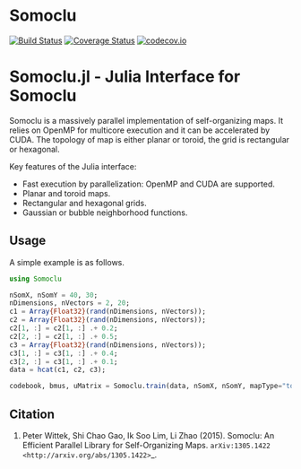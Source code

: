 # Somoclu

[![Build Status](https://travis-ci.org/peterwittek/Somoclu.jl.svg?branch=master)](https://travis-ci.org/peterwittek/Somoclu.jl)
[![Coverage Status](https://coveralls.io/repos/peterwittek/Somoclu.jl/badge.svg?branch=master&service=github)](https://coveralls.io/github/peterwittek/Somoclu.jl?branch=master)
[![codecov.io](http://codecov.io/github/peterwittek/Somoclu.jl/coverage.svg?branch=master)](http://codecov.io/github/peterwittek/Somoclu.jl?branch=master)

Somoclu.jl - Julia Interface for Somoclu
========================================

Somoclu is a massively parallel implementation of self-organizing maps. It relies on OpenMP for multicore execution and it can be accelerated by CUDA. The topology of map is either planar or toroid, the grid is rectangular or hexagonal.

Key features of the Julia interface:

- Fast execution by parallelization: OpenMP and CUDA are supported.
- Planar and toroid maps.
- Rectangular and hexagonal grids.
- Gaussian or bubble neighborhood functions.

Usage
-----
A simple example is as follows.

```julia
using Somoclu

nSomX, nSomY = 40, 30;
nDimensions, nVectors = 2, 20;
c1 = Array{Float32}(rand(nDimensions, nVectors));
c2 = Array{Float32}(rand(nDimensions, nVectors));
c2[1, :] = c2[1, :] .+ 0.2;
c2[2, :] = c2[1, :] .+ 0.5;
c3 = Array{Float32}(rand(nDimensions, nVectors));
c3[1, :] = c3[1, :] .+ 0.4;
c3[2, :] = c3[1, :] .+ 0.1;
data = hcat(c1, c2, c3);

codebook, bmus, uMatrix = Somoclu.train(data, nSomX, nSomY, mapType="toroid");
```

Citation
--------

1. Peter Wittek, Shi Chao Gao, Ik Soo Lim, Li Zhao (2015). Somoclu: An Efficient Parallel Library for Self-Organizing Maps. `arXiv:1305.1422 <http://arxiv.org/abs/1305.1422>`_.

